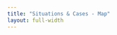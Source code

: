 ```yaml
---
title: "Situations & Cases - Map"
layout: full-width
---
```

<div id="map-situations-and-cases"></div>
